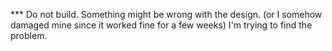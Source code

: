 *** Do not build. Something might be wrong with the design. (or I somehow damaged mine since it worked fine for a few weeks) I'm trying to find the problem.
